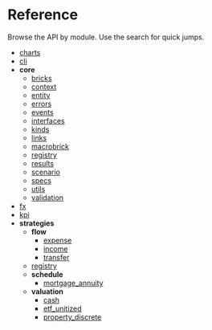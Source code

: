 # Reference

Browse the API by module. Use the search for quick jumps.

- [charts](finbricklab/charts.md)
- [cli](finbricklab/cli.md)
- **core**
  - [bricks](finbricklab/core/bricks.md)
  - [context](finbricklab/core/context.md)
  - [entity](finbricklab/core/entity.md)
  - [errors](finbricklab/core/errors.md)
  - [events](finbricklab/core/events.md)
  - [interfaces](finbricklab/core/interfaces.md)
  - [kinds](finbricklab/core/kinds.md)
  - [links](finbricklab/core/links.md)
  - [macrobrick](finbricklab/core/macrobrick.md)
  - [registry](finbricklab/core/registry.md)
  - [results](finbricklab/core/results.md)
  - [scenario](finbricklab/core/scenario.md)
  - [specs](finbricklab/core/specs.md)
  - [utils](finbricklab/core/utils.md)
  - [validation](finbricklab/core/validation.md)
- [fx](finbricklab/fx.md)
- [kpi](finbricklab/kpi.md)
- **strategies**
  - **flow**
    - [expense](finbricklab/strategies/flow/expense.md)
    - [income](finbricklab/strategies/flow/income.md)
    - [transfer](finbricklab/strategies/flow/transfer.md)
  - [registry](finbricklab/strategies/registry.md)
  - **schedule**
    - [mortgage_annuity](finbricklab/strategies/schedule/mortgage_annuity.md)
  - **valuation**
    - [cash](finbricklab/strategies/valuation/cash.md)
    - [etf_unitized](finbricklab/strategies/valuation/etf_unitized.md)
    - [property_discrete](finbricklab/strategies/valuation/property_discrete.md)
